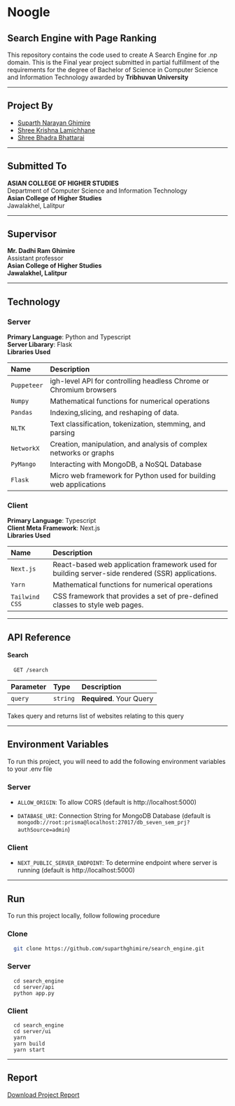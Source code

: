 # Noogle

## Search Engine with Page Ranking

This repository contains the code used to create A Search Engine for .np domain. This is the Final year project submitted in partial fulfillment of the requirements for the degree of
Bachelor of Science in Computer Science and Information Technology awarded by
**Tribhuvan University**

---

## Project By

- [Suparth Narayan Ghimire](https://suparthnarayanghimire.com.np)
- [Shree Krishna Lamichhane](https://shreekrishnalamichhane.com.np)
- [Shree Bhadra Bhattarai](#)

---

## Submitted To

**ASIAN COLLEGE OF HIGHER STUDIES**\
Department of Computer Science and Information Technology\
**Asian College of Higher Studies**\
Jawalakhel, Lalitpur

---

## Supervisor

**Mr. Dadhi Ram Ghimire**\
Assistant professor\
**Asian College of Higher Studies**\
**Jawalakhel, Lalitpur**

---

## Technology


### Server

**Primary Language**: Python and Typescript\
**Server Libarary**: Flask\
**Libraries Used**

| Name        | Description                                                         |
| :---------- | :------------------------------------------------------------------ |
| `Puppeteer` | igh-level API for controlling headless Chrome or Chromium browsers |
| `Numpy`     | Mathematical functions for numerical operations                     |
| `Pandas`    | Indexing,slicing, and reshaping of data.                            |
| `NLTK`      | Text classification, tokenization, stemming, and parsing            |
| `NetworkX`  | Creation, manipulation, and analysis of complex networks or graphs  |
| `PyMango`   | Interacting with MongoDB, a NoSQL Database                          |
| `Flask`     | Micro web framework for Python used for building web applications   |

### Client

**Primary Language**: Typescript\
**Client Meta Framework**: Next.js\
**Libraries Used**

| Name           | Description                                                                                      |
| :------------- | :----------------------------------------------------------------------------------------------- |
| `Next.js`      | React-based web application framework used for building server-side rendered (SSR) applications. |
| `Yarn`         | Mathematical functions for numerical operations                                                  |
| `Tailwind CSS` | CSS framework that provides a set of pre-defined classes to style web pages.                     |

---

## API Reference

#### Search

```http
  GET /search
```

| Parameter | Type     | Description              |
| :-------- | :------- | :----------------------- |
| `query`   | `string` | **Required**. Your Query |

Takes query and returns list of websites relating to this query

---

## Environment Variables

To run this project, you will need to add the following environment variables to your .env file

### Server

- `ALLOW_ORIGIN`: To allow CORS (default is http://localhost:5000)

- `DATABASE_URI`: Connection String for MongoDB Database (default is `mongodb://root:prisma@localhost:27017/db_seven_sem_prj?authSource=admin`)

### Client

- `NEXT_PUBLIC_SERVER_ENDPOINT`: To determine endpoint where server is running (default is http://localhost:5000)

---

## Run

To run this project locally, follow following procedure

### Clone

```bash
  git clone https://github.com/suparthghimire/search_engine.git
```

### Server

```
  cd search_engine
  cd server/api
  python app.py
```

### Client

```
  cd search_engine
  cd server/ui
  yarn
  yarn build
  yarn start
```

---

## Report

[Download Project Report](https://drive.google.com/file/d/1_hsGLPlCLvBSCsVDbKDxYsso-iRa45_E/view?usp=share_link)